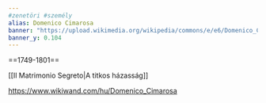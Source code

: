 ```yaml
---
#zenetöri #személy
alias: Domenico Cimarosa
banner: "https://upload.wikimedia.org/wikipedia/commons/e/e6/Domenico_Cimarosa_%28recomposed%29.jpg"
banner_y: 0.104
---
```


==1749-1801==

[[Il Matrimonio Segreto|A titkos házasság]]

https://www.wikiwand.com/hu/Domenico_Cimarosa
